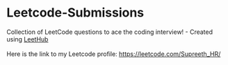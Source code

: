 # Leetcode-Submissions
Collection of LeetCode questions to ace the coding interview! - Created using [LeetHub](https://github.com/QasimWani/LeetHub)<br/><br/>
Here is the link to my Leetcode profile: https://leetcode.com/Supreeth_HR/
